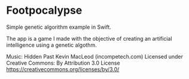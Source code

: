 # Footpocalypse
Simple genetic algorithm example in Swift.

The app is a game I made with the objective of creating an artificial intelligence using
a genetic algothm.

Music:
Hidden Past Kevin MacLeod (incompetech.com)
Licensed under Creative Commons: By Attribution 3.0 License
https://creativecommons.org/licenses/by/3.0/
